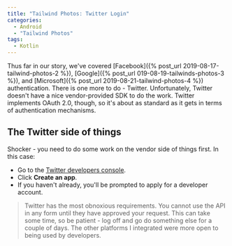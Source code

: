 ```yaml
---
title: "Tailwind Photos: Twitter Login"
categories:
  - Android
  - "Tailwind Photos"
tags:
  - Kotlin
---
```


Thus far in our story, we've covered [Facebook]({% post_url 2019-08-17-tailwind-photos-2 %}), [Google]({% post_url 019-08-19-tailwinds-photos-3 %}), and [Microsoft]({% post_url 2019-08-21-tailwind-photos-4 %}) authentication.  There is one more to do - Twitter.  Unfortunately, Twitter doesn't have a nice vendor-provided SDK to do the work.  Twitter implements OAuth 2.0, though, so it's about as standard as it gets in terms of authentication mechanisms.

## The Twitter side of things

Shocker - you need to do some work on the vendor side of things first.  In this case:

* Go to the [Twitter developers console](https://developer.twitter.com/en/apps).
* Click **Create an app**.
* If you haven't already, you'll be prompted to apply for a developer account.

> Twitter has the most obnoxious requirements.  You cannot use the API in any form until they have approved your request.  This can take some time, so be patient - log off and go do something else for a couple of days.  The other platforms I integrated were more open to being used by developers.

